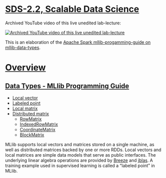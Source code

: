 [SDS-2.2, Scalable Data Science](https://lamastex.github.io/scalable-data-science/sds/2/2/)
===========================================================================================

Archived YouTube video of this live unedited lab-lecture:

[![Archived YouTube video of this live unedited lab-lecture](http://img.youtube.com/vi/1NICbbECaC0/0.jpg)](https://www.youtube.com/embed/1NICbbECaC0?start=2285&end=2880&autoplay=1)

This is an elaboration of the [Apache Spark mllib-progamming-guide on mllib-data-types](http://spark.apache.org/docs/latest/mllib-data-types.html).

[Overview](/#workspace/scalable-data-science/xtraResources/ProgGuides2_2/MLlibProgrammingGuide/000_MLlibProgGuide)
==================================================================================================================

[Data Types - MLlib Programming Guide](/#workspace/scalable-data-science/xtraResources/ProgGuides2_2/MLlibProgrammingGuide/dataTypes/000_dataTypesProgGuide)
------------------------------------------------------------------------------------------------------------------------------------------------------------

-   [Local vector](http://spark.apache.org/docs/latest/mllib-data-types.html#local-vector)
-   [Labeled point](http://spark.apache.org/docs/latest/mllib-data-types.html#labeled-point)
-   [Local matrix](http://spark.apache.org/docs/latest/mllib-data-types.html#local-matrix)
-   [Distributed matrix](http://spark.apache.org/docs/latest/mllib-data-types.html#distributed-matrix)
    -   [RowMatrix](http://spark.apache.org/docs/latest/mllib-data-types.html#rowmatrix)
    -   [IndexedRowMatrix](http://spark.apache.org/docs/latest/mllib-data-types.html#indexedrowmatrix)
    -   [CoordinateMatrix](http://spark.apache.org/docs/latest/mllib-data-types.html#coordinatematrix)
    -   [BlockMatrix](http://spark.apache.org/docs/latest/mllib-data-types.html#blockmatrix)

MLlib supports local vectors and matrices stored on a single machine, as
well as distributed matrices backed by one or more RDDs. Local vectors
and local matrices are simple data models that serve as public
interfaces. The underlying linear algebra operations are provided by
[Breeze](http://www.scalanlp.org/) and [jblas](http://jblas.org/). A
training example used in supervised learning is called a “labeled point”
in MLlib.
